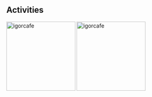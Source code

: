 ## Activities
<img align="left" height="180em" src="https://github-readme-stats.vercel.app/api/top-langs?username=igorcafe&show_icons=true&theme=react&locale=en&layout=compact&hide_border=true" alt="igorcafe" />
<img height="180em" src="https://github-readme-streak-stats.herokuapp.com/?user=igorcafe&theme=react&hide_border=true" alt="igorcafe" />

<!--
**igorcafe/igorcafe** is a ✨ _special_ ✨ repository because its `README.md` (this file) appears on your GitHub profile.

Here are some ideas to get you started:

- 🔭 I’m currently working on ...
- 🌱 I’m currently learning ...
- 👯 I’m looking to collaborate on ...
- 🤔 I’m looking for help with ...
- 💬 Ask me about ...
- 📫 How to reach me: ...
- 😄 Pronouns: ...
- ⚡ Fun fact: ...
-->
